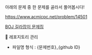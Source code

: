아래의 문제 중 한 문제를 골라서 풀어봅시다!

https://www.acmicpc.net/problem/14501

[BOJ 길라잡이 문제집](https://www.acmicpc.net/workbook/view/2418)

📘 레포지토리 관리
- 파일명 형식 : {문제번호}_{github ID}
